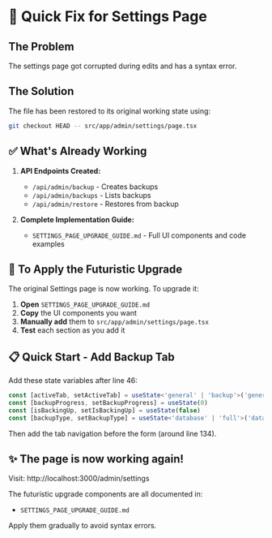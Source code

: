 # 🔧 Quick Fix for Settings Page

## The Problem
The settings page got corrupted during edits and has a syntax error.

## The Solution
The file has been restored to its original working state using:
```bash
git checkout HEAD -- src/app/admin/settings/page.tsx
```

## ✅ What's Already Working

1. **API Endpoints Created:**
   - `/api/admin/backup` - Creates backups
   - `/api/admin/backups` - Lists backups
   - `/api/admin/restore` - Restores from backup

2. **Complete Implementation Guide:**
   - `SETTINGS_PAGE_UPGRADE_GUIDE.md` - Full UI components and code examples

## 🚀 To Apply the Futuristic Upgrade

The original Settings page is now working. To upgrade it:

1. **Open** `SETTINGS_PAGE_UPGRADE_GUIDE.md`
2. **Copy** the UI components you want
3. **Manually add** them to `src/app/admin/settings/page.tsx`
4. **Test** each section as you add it

## 📋 Quick Start - Add Backup Tab

Add these state variables after line 46:
```typescript
const [activeTab, setActiveTab] = useState<'general' | 'backup'>('general')
const [backupProgress, setBackupProgress] = useState(0)
const [isBackingUp, setIsBackingUp] = useState(false)
const [backupType, setBackupType] = useState<'database' | 'full'>('database')
```

Then add the tab navigation before the form (around line 134).

## ✨ The page is now working again!

Visit: http://localhost:3000/admin/settings

The futuristic upgrade components are all documented in:
- `SETTINGS_PAGE_UPGRADE_GUIDE.md`

Apply them gradually to avoid syntax errors.
